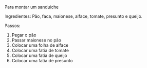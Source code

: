 Para montar um sanduíche

Ingredientes: Pão, faca, maionese, alface, tomate, presunto e queijo.

Passos:

1. Pegar o pão
2. Passar maionese no pão 
3. Colocar uma folha de alface  
4. Colocar uma fatia de tomate  
5. Colocar uma fatia de queijo 
6. Colocar uma fatia de presunto 